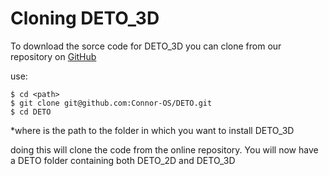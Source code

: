 # Cloning DETO_3D

To download the sorce code for DETO_3D you can clone from our repository on [GitHub](https://github.com/Connor-OS/DETO)

use:
```
$ cd <path>
$ git clone git@github.com:Connor-OS/DETO.git
$ cd DETO
```
*where <path> is the path to the folder in which you want to install DETO_3D

doing this will clone the code from the online repository. You will now have a DETO folder containing both DETO_2D and DETO_3D 
